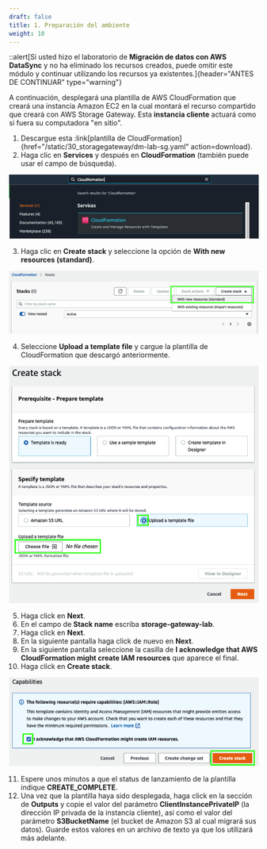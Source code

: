 ```yaml
---
draft: false
title: 1. Preparación del ambiente
weight: 10
---
```

::alert[Si usted hizo el laboratorio de **Migración de datos con AWS DataSync** y no ha eliminado los recursos creados, puede omitir este módulo y continuar utilizando los recursos ya existentes.]{header="ANTES DE CONTINUAR" type="warning"}

A continuación, desplegará una plantilla de AWS CloudFormation que creará una instancia Amazon EC2 en la cual montará el recurso compartido que creará con AWS Storage Gateway. Esta **instancia cliente** actuará como si fuera su computadora "en sitio".

1. Descargue esta :link[plantilla de CloudFormation]{href="/static/30_storagegateway/dm-lab-sg.yaml" action=download}.
2. Haga clic en **Services** y después en **CloudFormation** (también puede usar el campo de búsqueda).

![CloudFormation](/static/images/mgn/cloudformation1.png)

3. Haga clic en **Create stack** y seleccione la opción de **With new resources (standard)**.

![CloudFormation](/static/images/mgn/cloudformation2.png)

4. Seleccione **Upload a template file** y cargue la plantilla de CloudFormation que descargó anteriormente.

![CloudFormation](/static/images/mgn/cloudformation3.png)

5. Haga click en **Next**.
6. En el campo de **Stack name** escriba **storage-gateway-lab**.
7. Haga click en **Next**.
8. En la siguiente pantalla haga click de nuevo en **Next**.
9. En la siguiente pantalla seleccione la casilla de **I acknowledge that AWS CloudFormation might create IAM resources** que aparece el final.
10. Haga click en **Create stack**.

![CloudFormation](/static/images/sg/acknowledgerole.png)

11. Espere unos minutos a que el status de lanzamiento de la plantilla indique **CREATE_COMPLETE**.
12. Una vez que la plantilla haya sido desplegada, haga click en la sección de **Outputs** y copie el valor del parámetro **ClientInstancePrivateIP** (la dirección IP privada de la instancia cliente), así como el valor del parámetro **S3BucketName** (el bucket de Amazon S3 al cual migrará sus datos). Guarde estos valores en un archivo de texto ya que los utilizará más adelante.
